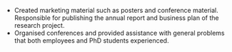 * Created marketing material such as posters and conference material.  Responsible for publishing the annual report and business plan of the research project.
* Organised conferences and provided assistance with general problems that both employees and PhD students experienced. 